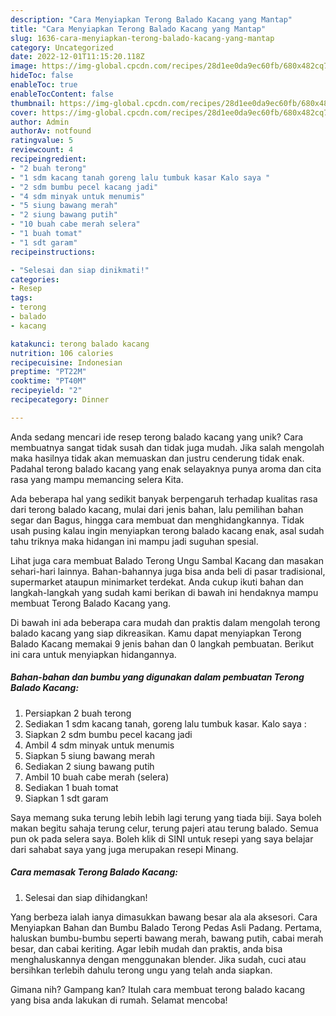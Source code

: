 ```yaml
---
description: "Cara Menyiapkan Terong Balado Kacang yang Mantap"
title: "Cara Menyiapkan Terong Balado Kacang yang Mantap"
slug: 1636-cara-menyiapkan-terong-balado-kacang-yang-mantap
category: Uncategorized
date: 2022-12-01T11:15:20.118Z
image: https://img-global.cpcdn.com/recipes/28d1ee0da9ec60fb/680x482cq70/terong-balado-kacang-foto-resep-utama.jpg
hideToc: false
enableToc: true
enableTocContent: false
thumbnail: https://img-global.cpcdn.com/recipes/28d1ee0da9ec60fb/680x482cq70/terong-balado-kacang-foto-resep-utama.jpg
cover: https://img-global.cpcdn.com/recipes/28d1ee0da9ec60fb/680x482cq70/terong-balado-kacang-foto-resep-utama.jpg
author: Admin
authorAv: notfound
ratingvalue: 5
reviewcount: 4
recipeingredient:
- "2 buah terong"
- "1 sdm kacang tanah goreng lalu tumbuk kasar Kalo saya "
- "2 sdm bumbu pecel kacang jadi"
- "4 sdm minyak untuk menumis"
- "5 siung bawang merah"
- "2 siung bawang putih"
- "10 buah cabe merah selera"
- "1 buah tomat"
- "1 sdt garam"
recipeinstructions:

- "Selesai dan siap dinikmati!"
categories:
- Resep
tags:
- terong
- balado
- kacang

katakunci: terong balado kacang 
nutrition: 106 calories
recipecuisine: Indonesian
preptime: "PT22M"
cooktime: "PT40M"
recipeyield: "2"
recipecategory: Dinner

---
```





Anda sedang mencari ide resep terong balado kacang yang unik? Cara membuatnya sangat tidak susah dan tidak juga mudah. Jika salah mengolah maka hasilnya tidak akan memuaskan dan justru cenderung tidak enak. Padahal terong balado kacang yang enak selayaknya punya aroma dan cita rasa yang mampu memancing selera Kita.





Ada beberapa hal yang sedikit banyak berpengaruh terhadap kualitas rasa dari terong balado kacang, mulai dari jenis bahan, lalu pemilihan bahan segar dan Bagus, hingga cara membuat dan menghidangkannya. Tidak usah pusing kalau ingin menyiapkan terong balado kacang enak,      asal sudah tahu triknya maka hidangan ini mampu jadi suguhan spesial.














Lihat juga cara membuat Balado Terong Ungu Sambal Kacang dan masakan sehari-hari lainnya. Bahan-bahannya juga bisa anda beli di pasar tradisional, supermarket ataupun minimarket terdekat. Anda cukup ikuti bahan dan langkah-langkah yang sudah kami berikan di bawah ini hendaknya mampu membuat Terong Balado Kacang yang.






Di bawah ini ada beberapa cara mudah dan praktis dalam mengolah terong balado kacang yang siap dikreasikan. Kamu dapat menyiapkan Terong Balado Kacang memakai 9 jenis bahan dan 0 langkah pembuatan. Berikut ini cara untuk menyiapkan hidangannya.

<!--inarticleads1-->

##### Bahan-bahan dan bumbu yang digunakan dalam pembuatan Terong Balado Kacang:

1. Persiapkan 2 buah terong
1. Sediakan 1 sdm kacang tanah, goreng lalu tumbuk kasar. Kalo saya :
1. Siapkan 2 sdm bumbu pecel kacang jadi
1. Ambil 4 sdm minyak untuk menumis
1. Siapkan 5 siung bawang merah
1. Sediakan 2 siung bawang putih
1. Ambil 10 buah cabe merah (selera)
1. Sediakan 1 buah tomat
1. Siapkan 1 sdt garam


Saya memang suka terung lebih lebih lagi terung yang tiada biji. Saya boleh makan begitu sahaja terung celur, terung pajeri atau terung balado. Semua pun ok pada selera saya. Boleh klik di SINI untuk resepi yang saya belajar dari sahabat saya yang juga merupakan resepi Minang. 

<!--inarticleads2-->

##### Cara memasak Terong Balado Kacang:


1. Selesai dan siap dihidangkan!

Yang berbeza ialah ianya dimasukkan bawang besar ala ala aksesori. Cara Menyiapkan Bahan dan Bumbu Balado Terong Pedas Asli Padang. Pertama, haluskan bumbu-bumbu seperti bawang merah, bawang putih, cabai merah besar, dan cabai keriting. Agar lebih mudah dan praktis, anda bisa menghaluskannya dengan menggunakan blender. Jika sudah, cuci atau bersihkan terlebih dahulu terong ungu yang telah anda siapkan. 

Gimana nih? Gampang kan? Itulah cara membuat terong balado kacang yang bisa anda lakukan di rumah. Selamat mencoba!
